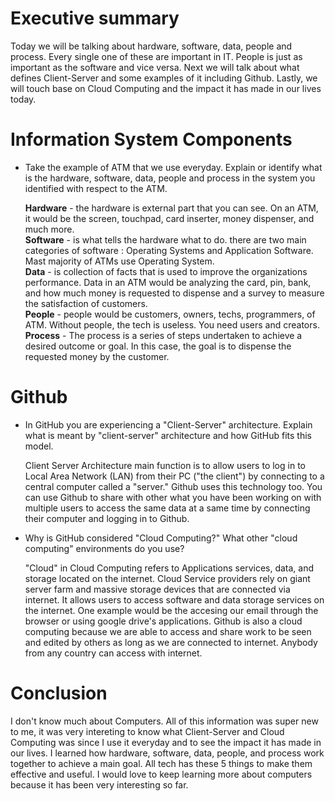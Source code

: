 
# Executive summary

 Today we will be talking about hardware, software, data, people and process. Every single one of these are important in IT. People is just as important as the software and vice versa. Next we will talk about what defines Client-Server and some examples of it including Github. Lastly, we will touch base on Cloud Computing and the impact it has made in our lives today. 

# Information System Components  

* Take the example of ATM that we use everyday. Explain or identify what is the hardware, software, data, people and process in the system you identified with respect to the ATM.

   **Hardware** - the hardware is external part that you can see. On an ATM, it would be the screen, touchpad, card inserter, money dispenser, and much more.  
   **Software** - is what tells the hardware what to do. there are two main categories of software : Operating Systems and Application Software. Mast majority of ATMs use Operating System.  
   **Data** - is collection of facts that is used to improve the organizations performance. Data in an ATM would be analyzing the card, pin, bank, and how much money is requested to dispense and a survey to measure the satisfaction of customers.  
   **People** - people would be customers, owners, techs, programmers, of ATM. Without people, the tech is useless. You need users and creators.  
   **Process** - The process is a series of steps undertaken to achieve a desired outcome or goal. In this case, the goal is to dispense the requested money by the customer.   

# Github

* In GitHub you are experiencing a "Client-Server" architecture.  Explain what is meant by "client-server" architecture and how GitHub fits this model. 

   Client Server Architecture main function is to allow users to log in to Local Area Network (LAN) from their PC ("the client") by connecting to a central computer called a "server." Github uses this technology too. You can use Github to share with other what you have been working on with multiple users to access the same data at a same time by connecting their computer and logging in to Github. 
 
 * Why is GitHub considered "Cloud Computing?" What other "cloud computing" environments do you use?

   "Cloud" in Cloud Computing refers to Applications services, data, and storage located on the internet. Cloud Service providers rely on giant server farm and massive storage devices that are connected via internet. It allows users to access software and data storage services on the internet. One example would be the accesing our email through the browser or using google drive's applications. Github is also a cloud computing because we are able to access and share work to be seen and edited by others as long as we are connected to internet. Anybody from any country can access with internet.     
# Conclusion
 
   I don't know much about Computers. All of this information was super new to me, it was very intereting to know what Client-Server and Cloud Computing was since I use it everyday and to see the impact it has made in our lives. I learned how hardware, software, data, people, and process work together to achieve a main goal. All tech has these 5 things to make them effective and useful. I would love to keep learning more about computers because it has been very interesting so far. 
